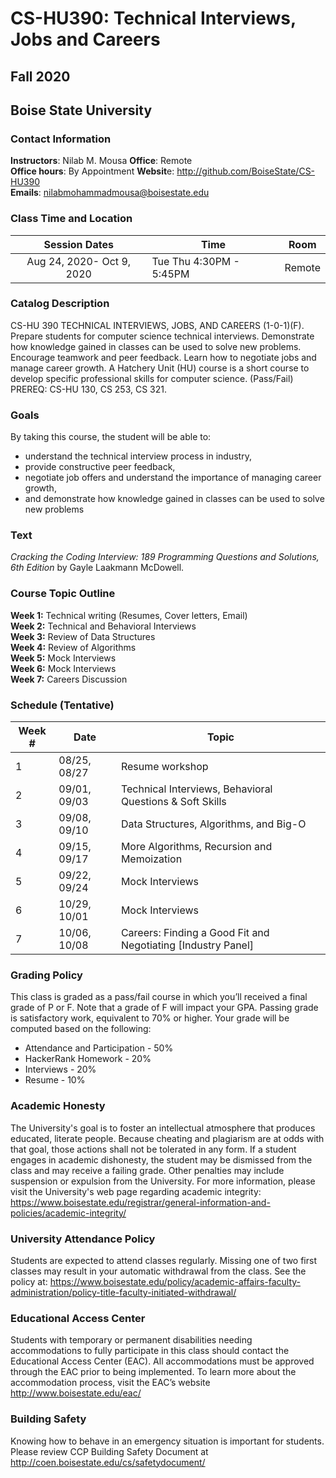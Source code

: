 # CS-HU390: Technical Interviews, Jobs and Careers
## Fall 2020
## Boise State University


### Contact Information 

**Instructors**: Nilab M. Mousa 
**Office**: Remote   
**Office hours**: By Appointment 
**Websit**e: http://github.com/BoiseState/CS-HU390  
**Emails**: nilabmohammadmousa@boisestate.edu

### Class Time and Location
|     Session Dates     | Time                   | Room    | 
|:---------------------:|------------------------|---------|
|Aug 24, 2020- Oct 9, 2020 | Tue Thu 4:30PM - 5:45PM | Remote |

### Catalog Description 
CS-HU 390 TECHNICAL INTERVIEWS, JOBS, AND CAREERS (1-0-1)(F). Prepare students
for computer science technical interviews. Demonstrate how knowledge gained in
classes can be used to solve new problems. Encourage teamwork and peer feedback.
Learn how to negotiate jobs and manage career growth. A Hatchery Unit (HU) course
is a short course to develop specific professional skills for computer science.
(Pass/Fail) PREREQ: CS-HU 130, CS 253, CS 321.

### Goals

By taking this course, the student will be able to:

* understand the technical interview process in industry,  
* provide constructive peer feedback,  
* negotiate job offers and understand the importance of managing career growth,  
* and demonstrate how knowledge gained in classes can be used to solve new problems 


### Text 
*Cracking the Coding Interview: 189 Programming Questions and Solutions, 6th Edition* by
Gayle Laakmann McDowell.


### Course Topic Outline
**Week 1:** Technical writing (Resumes, Cover letters, Email)  
**Week 2:** Technical and Behavioral Interviews  
**Week 3:** Review of Data Structures  
**Week 4:** Review of Algorithms  
**Week 5:** Mock Interviews  
**Week 6:** Mock Interviews  
**Week 7:** Careers Discussion  

### Schedule (Tentative)
| Week # | Date  | Topic                                                        |
|--------|-------|--------------------------------------------------------------|
| 1      | 08/25, 08/27 | Resume workshop                                              |
| 2      | 09/01, 09/03 | Technical Interviews, Behavioral Questions & Soft Skills     |
| 3      | 09/08, 09/10 | Data Structures, Algorithms, and Big-O                       |
| 4      | 09/15, 09/17 | More Algorithms, Recursion and Memoization                                    |
| 5      | 09/22, 09/24 | Mock Interviews                                              |
| 6      | 10/29, 10/01 | Mock Interviews                                              |
| 7      | 10/06, 10/08 | Careers: Finding a Good Fit and Negotiating [Industry Panel] |



### Grading Policy 
This class is graded as a pass/fail course in which you’ll received a final grade of P or
F. Note that a grade of F will impact your GPA. Passing grade is satisfactory work, equivalent
to 70% or higher. Your grade will be computed based on the following:

* Attendance and Participation - 50% 
* HackerRank Homework - 20%
* Interviews - 20%
* Resume - 10%


### Academic Honesty
The University's goal is to foster an intellectual atmosphere that produces educated,
literate people. Because cheating and plagiarism are at odds with that goal, those
actions shall not be tolerated in any form. If a student engages in academic
dishonesty, the student may be dismissed from the class and may receive a failing
grade. Other penalties may include suspension or expulsion from the University.
For more information, please visit the University's web page regarding academic integrity:
https://www.boisestate.edu/registrar/general-information-and-policies/academic-integrity/


### University Attendance Policy
Students are expected to attend classes regularly. Missing one of two first classes
may result in your automatic withdrawal from the class. See the policy at:
https://www.boisestate.edu/policy/academic-affairs-faculty-administration/policy-title-faculty-initiated-withdrawal/

### Educational Access Center 
Students with temporary or permanent disabilities needing accommodations to fully participate
in this class should contact the Educational Access Center (EAC). All accommodations must
be approved through the EAC prior to being implemented. To learn more about the accommodation
process, visit the EAC’s website http://www.boisestate.edu/eac/


### Building Safety
Knowing how to behave in an emergency situation is important for students.
Please review CCP Building Safety Document at
http://coen.boisestate.edu/cs/safetydocument/

